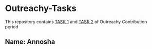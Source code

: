 # Outreachy-Tasks

This repository contains [TASK 1](https://phabricator.wikimedia.org/T389647) and [TASK 2](https://phabricator.wikimedia.org/T389654) of Outreachy Contribution period

## Name: Annosha
